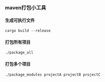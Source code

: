 ### maven打包小工具

#### 生成可执行文件

```
cargo build --release
```

#### 打包所有项目

```
./package_all
```

#### 打包多个项目

```
./package_modules projectA projectB projectC
```